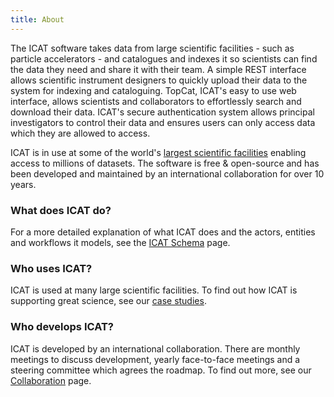```yaml
---
title: About
---
```


The ICAT software takes data from large scientific facilities - such as particle accelerators - and catalogues and indexes it so scientists can find the data they need and share it with their team. A simple REST interface allows scientific instrument designers to quickly upload their data to the system for indexing and cataloguing. TopCat, ICAT's easy to use web interface, allows scientists and collaborators to effortlessly search and download their data. ICAT's secure authentication system allows principal investigators to control their data and ensures users can only access data which they are allowed to access. 

ICAT is in use at some of the world's [largest scientific facilities](/collaboration/facilities) enabling access to millions of datasets. The software is free & open-source and has been developed and maintained by an international collaboration for over 10 years.

### What does ICAT do?
For a more detailed explanation of what ICAT does and the actors, entities and workflows it models, see the [ICAT Schema](user-documentation/icat-schema) page.

### Who uses ICAT?
ICAT is used at many large scientific facilities. To find out how ICAT is supporting great science, see our [case studies](collaboration/facilities).

### Who develops ICAT?
ICAT is developed by an international collaboration. There are monthly meetings to discuss development, yearly face-to-face meetings and a steering committee which agrees the roadmap. To find out more, see our [Collaboration](/collaboration/) page.
